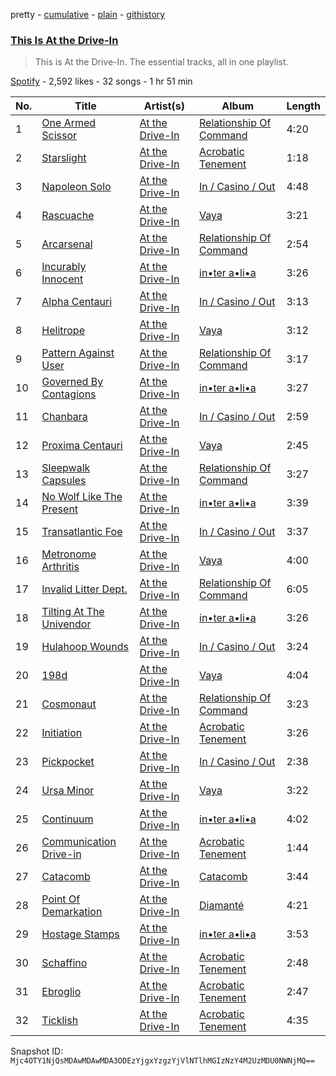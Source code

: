 pretty - [cumulative](/playlists/cumulative/37i9dQZF1DZ06evO3k8WTC.md) - [plain](/playlists/plain/37i9dQZF1DZ06evO3k8WTC) - [githistory](https://github.githistory.xyz/mackorone/spotify-playlist-archive/blob/main/playlists/plain/37i9dQZF1DZ06evO3k8WTC)

### [This Is At the Drive\-In](https://open.spotify.com/playlist/37i9dQZF1DZ06evO3k8WTC)

> This is At the Drive\-In\. The essential tracks, all in one playlist.

[Spotify](https://open.spotify.com/user/spotify) - 2,592 likes - 32 songs - 1 hr 51 min

| No. | Title | Artist(s) | Album | Length |
|---|---|---|---|---|
| 1 | [One Armed Scissor](https://open.spotify.com/track/1lg8iruuIfdRL20TMmHRzJ) | [At the Drive\-In](https://open.spotify.com/artist/5E2rtn57BM2WPjwak4kGd5) | [Relationship Of Command](https://open.spotify.com/album/0x6Y2eA8Boakdrq9x2agdF) | 4:20 |
| 2 | [Starslight](https://open.spotify.com/track/6XHu2Gur3kT47rkSWMC93p) | [At the Drive\-In](https://open.spotify.com/artist/5E2rtn57BM2WPjwak4kGd5) | [Acrobatic Tenement](https://open.spotify.com/album/7xnsCIwWMRVaVGFORsRfxP) | 1:18 |
| 3 | [Napoleon Solo](https://open.spotify.com/track/34q1w3Eh0vocZj0FOtVQAS) | [At the Drive\-In](https://open.spotify.com/artist/5E2rtn57BM2WPjwak4kGd5) | [In / Casino / Out](https://open.spotify.com/album/35qZXJifEQcpWnKP6E4oNv) | 4:48 |
| 4 | [Rascuache](https://open.spotify.com/track/2VzLvjB0nNqqiVVWKFDV0n) | [At the Drive\-In](https://open.spotify.com/artist/5E2rtn57BM2WPjwak4kGd5) | [Vaya](https://open.spotify.com/album/1dQADTXF672pzeJPcRwjbs) | 3:21 |
| 5 | [Arcarsenal](https://open.spotify.com/track/2IHmR8p2poiSaS3cgBKmOt) | [At the Drive\-In](https://open.spotify.com/artist/5E2rtn57BM2WPjwak4kGd5) | [Relationship Of Command](https://open.spotify.com/album/0x6Y2eA8Boakdrq9x2agdF) | 2:54 |
| 6 | [Incurably Innocent](https://open.spotify.com/track/6r4qdXgCys0VC22dmMdpwn) | [At the Drive\-In](https://open.spotify.com/artist/5E2rtn57BM2WPjwak4kGd5) | [in•ter a•li•a](https://open.spotify.com/album/3Ka6oBfQ6rdAvQ1kK9KYvX) | 3:26 |
| 7 | [Alpha Centauri](https://open.spotify.com/track/2x8kLwGz0RiL2Tos882nZt) | [At the Drive\-In](https://open.spotify.com/artist/5E2rtn57BM2WPjwak4kGd5) | [In / Casino / Out](https://open.spotify.com/album/35qZXJifEQcpWnKP6E4oNv) | 3:13 |
| 8 | [Helitrope](https://open.spotify.com/track/6J7fIRcmQ7oLtSLmcQX3kk) | [At the Drive\-In](https://open.spotify.com/artist/5E2rtn57BM2WPjwak4kGd5) | [Vaya](https://open.spotify.com/album/1dQADTXF672pzeJPcRwjbs) | 3:12 |
| 9 | [Pattern Against User](https://open.spotify.com/track/3PERap2TPq6ZiJzkjdeP0T) | [At the Drive\-In](https://open.spotify.com/artist/5E2rtn57BM2WPjwak4kGd5) | [Relationship Of Command](https://open.spotify.com/album/0x6Y2eA8Boakdrq9x2agdF) | 3:17 |
| 10 | [Governed By Contagions](https://open.spotify.com/track/3GdvFtZvR2m9fVldPcbYEX) | [At the Drive\-In](https://open.spotify.com/artist/5E2rtn57BM2WPjwak4kGd5) | [in•ter a•li•a](https://open.spotify.com/album/3Ka6oBfQ6rdAvQ1kK9KYvX) | 3:27 |
| 11 | [Chanbara](https://open.spotify.com/track/5Gh7uZTnZx3bpCyGaY7wpt) | [At the Drive\-In](https://open.spotify.com/artist/5E2rtn57BM2WPjwak4kGd5) | [In / Casino / Out](https://open.spotify.com/album/35qZXJifEQcpWnKP6E4oNv) | 2:59 |
| 12 | [Proxima Centauri](https://open.spotify.com/track/0UN5gnkNRusYyOcFIEP8f7) | [At the Drive\-In](https://open.spotify.com/artist/5E2rtn57BM2WPjwak4kGd5) | [Vaya](https://open.spotify.com/album/1dQADTXF672pzeJPcRwjbs) | 2:45 |
| 13 | [Sleepwalk Capsules](https://open.spotify.com/track/3S59EdH9sqkEewzw9ucbna) | [At the Drive\-In](https://open.spotify.com/artist/5E2rtn57BM2WPjwak4kGd5) | [Relationship Of Command](https://open.spotify.com/album/0x6Y2eA8Boakdrq9x2agdF) | 3:27 |
| 14 | [No Wolf Like The Present](https://open.spotify.com/track/3SOnqTBVSYTKmqbIBf6OPV) | [At the Drive\-In](https://open.spotify.com/artist/5E2rtn57BM2WPjwak4kGd5) | [in•ter a•li•a](https://open.spotify.com/album/3Ka6oBfQ6rdAvQ1kK9KYvX) | 3:39 |
| 15 | [Transatlantic Foe](https://open.spotify.com/track/6dryGcKWMxgy3cFtzsoZkC) | [At the Drive\-In](https://open.spotify.com/artist/5E2rtn57BM2WPjwak4kGd5) | [In / Casino / Out](https://open.spotify.com/album/35qZXJifEQcpWnKP6E4oNv) | 3:37 |
| 16 | [Metronome Arthritis](https://open.spotify.com/track/6qNexfLfNiGD3RPiaUvqNT) | [At the Drive\-In](https://open.spotify.com/artist/5E2rtn57BM2WPjwak4kGd5) | [Vaya](https://open.spotify.com/album/1dQADTXF672pzeJPcRwjbs) | 4:00 |
| 17 | [Invalid Litter Dept.](https://open.spotify.com/track/10X9Qfib5tGIwM5wOXUa5G) | [At the Drive\-In](https://open.spotify.com/artist/5E2rtn57BM2WPjwak4kGd5) | [Relationship Of Command](https://open.spotify.com/album/0x6Y2eA8Boakdrq9x2agdF) | 6:05 |
| 18 | [Tilting At The Univendor](https://open.spotify.com/track/2XTkqT27bvrLZpuNI70DmH) | [At the Drive\-In](https://open.spotify.com/artist/5E2rtn57BM2WPjwak4kGd5) | [in•ter a•li•a](https://open.spotify.com/album/3Ka6oBfQ6rdAvQ1kK9KYvX) | 3:26 |
| 19 | [Hulahoop Wounds](https://open.spotify.com/track/3uwAwOdZubXp2xdN8t85cw) | [At the Drive\-In](https://open.spotify.com/artist/5E2rtn57BM2WPjwak4kGd5) | [In / Casino / Out](https://open.spotify.com/album/35qZXJifEQcpWnKP6E4oNv) | 3:24 |
| 20 | [198d](https://open.spotify.com/track/4YvaVYEOZdrpwd6HlalDXO) | [At the Drive\-In](https://open.spotify.com/artist/5E2rtn57BM2WPjwak4kGd5) | [Vaya](https://open.spotify.com/album/1dQADTXF672pzeJPcRwjbs) | 4:04 |
| 21 | [Cosmonaut](https://open.spotify.com/track/24aqWL70wk57xR2OfYnu37) | [At the Drive\-In](https://open.spotify.com/artist/5E2rtn57BM2WPjwak4kGd5) | [Relationship Of Command](https://open.spotify.com/album/0x6Y2eA8Boakdrq9x2agdF) | 3:23 |
| 22 | [Initiation](https://open.spotify.com/track/4MGBUqFoUnxiiiwXrFHRJJ) | [At the Drive\-In](https://open.spotify.com/artist/5E2rtn57BM2WPjwak4kGd5) | [Acrobatic Tenement](https://open.spotify.com/album/7xnsCIwWMRVaVGFORsRfxP) | 3:26 |
| 23 | [Pickpocket](https://open.spotify.com/track/7tXHRWpHsYH8Yy8w7v4N7d) | [At the Drive\-In](https://open.spotify.com/artist/5E2rtn57BM2WPjwak4kGd5) | [In / Casino / Out](https://open.spotify.com/album/35qZXJifEQcpWnKP6E4oNv) | 2:38 |
| 24 | [Ursa Minor](https://open.spotify.com/track/6xfIRp2iifXKbNYOUsLY76) | [At the Drive\-In](https://open.spotify.com/artist/5E2rtn57BM2WPjwak4kGd5) | [Vaya](https://open.spotify.com/album/1dQADTXF672pzeJPcRwjbs) | 3:22 |
| 25 | [Continuum](https://open.spotify.com/track/5z5DVvRd8Wkr9fWz8Pb64A) | [At the Drive\-In](https://open.spotify.com/artist/5E2rtn57BM2WPjwak4kGd5) | [in•ter a•li•a](https://open.spotify.com/album/3Ka6oBfQ6rdAvQ1kK9KYvX) | 4:02 |
| 26 | [Communication Drive\-in](https://open.spotify.com/track/3F3kBSAsSongfPxmwF83ln) | [At the Drive\-In](https://open.spotify.com/artist/5E2rtn57BM2WPjwak4kGd5) | [Acrobatic Tenement](https://open.spotify.com/album/7xnsCIwWMRVaVGFORsRfxP) | 1:44 |
| 27 | [Catacomb](https://open.spotify.com/track/57ZTyoRXlwQrhXZuq0cfCQ) | [At the Drive\-In](https://open.spotify.com/artist/5E2rtn57BM2WPjwak4kGd5) | [Catacomb](https://open.spotify.com/album/6rMTnk6gBiqzqKIvn1Ruj1) | 3:44 |
| 28 | [Point Of Demarkation](https://open.spotify.com/track/6v3MSw7N5mKTgKFjXtTwFo) | [At the Drive\-In](https://open.spotify.com/artist/5E2rtn57BM2WPjwak4kGd5) | [Diamanté](https://open.spotify.com/album/6lk1L7N4hCcDnNMaHKhAMf) | 4:21 |
| 29 | [Hostage Stamps](https://open.spotify.com/track/2brkhCo9HHjt3Z2ThG8eel) | [At the Drive\-In](https://open.spotify.com/artist/5E2rtn57BM2WPjwak4kGd5) | [in•ter a•li•a](https://open.spotify.com/album/3Ka6oBfQ6rdAvQ1kK9KYvX) | 3:53 |
| 30 | [Schaffino](https://open.spotify.com/track/1dYBzV2cObLLx8SLqx4hWT) | [At the Drive\-In](https://open.spotify.com/artist/5E2rtn57BM2WPjwak4kGd5) | [Acrobatic Tenement](https://open.spotify.com/album/7xnsCIwWMRVaVGFORsRfxP) | 2:48 |
| 31 | [Ebroglio](https://open.spotify.com/track/6lXXFgQwctMBep5lEWX7Ei) | [At the Drive\-In](https://open.spotify.com/artist/5E2rtn57BM2WPjwak4kGd5) | [Acrobatic Tenement](https://open.spotify.com/album/7xnsCIwWMRVaVGFORsRfxP) | 2:47 |
| 32 | [Ticklish](https://open.spotify.com/track/2mNBIB5IaWgCl9HPYrr5YM) | [At the Drive\-In](https://open.spotify.com/artist/5E2rtn57BM2WPjwak4kGd5) | [Acrobatic Tenement](https://open.spotify.com/album/7xnsCIwWMRVaVGFORsRfxP) | 4:35 |

Snapshot ID: `Mjc4OTY1NjQsMDAwMDAwMDA3ODEzYjgxYzgzYjVlNTlhMGIzNzY4M2UzMDU0NWNjMQ==`
